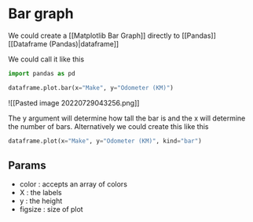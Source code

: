 # Bar graph
We could create a [[Matplotlib Bar Graph]] directly to [[Pandas]] [[Dataframe (Pandas)|dataframe]]

We could call it like this
```python
import pandas as pd

dataframe.plot.bar(x="Make", y="Odometer (KM)")
```

![[Pasted image 20220729043256.png]]

The y argument will determine how tall the bar is and the x will determine the  number of bars. 
Alternatively we could create this like this
```python
dataframe.plot(x="Make", y="Odometer (KM)", kind="bar")
```


## Params
- color : accepts an array of colors
- X : the labels
- y : the height
- figsize : size of plot